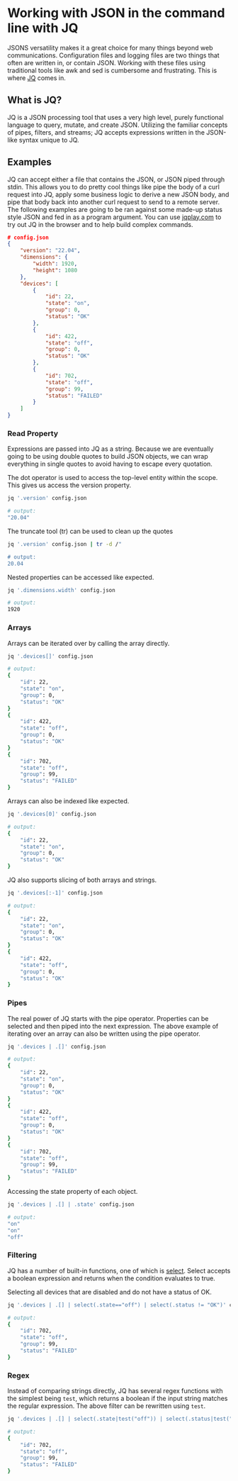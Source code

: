 # Working with JSON in the command line with JQ
JSONS versatility makes it a great choice for many things beyond web communications. Configuration files and logging
files are two things that often are written in, or contain JSON. Working with these files using traditional tools like
awk and sed is cumbersome and frustrating. This is where [JQ](https://github.com/stedolan/jq) comes in.

## What is JQ?
JQ is a JSON processing tool that uses a very high level, purely functional language to query, mutate, and create JSON.
Utilizing the familiar concepts of pipes, filters, and streams; JQ accepts expressions written in the JSON-like syntax
unique to JQ.

## Examples
JQ can accept either a file that contains the JSON, or JSON piped through stdin. This allows you to do pretty cool
things like pipe the body of a curl request into JQ, apply some business logic to derive a new JSON body, and pipe that
body back into another curl request to send to a remote server. The following examples are going to be ran against some
made-up status style JSON and fed in as a program argument. You can use [jqplay.com](https://www.jqplay.org/) to try
out JQ in the browser and to help build complex commands.
```JSON
# config.json
{
    "version": "22.04",
    "dimensions": {
        "width": 1920,
        "height": 1080
    },
    "devices": [
        {
            "id": 22,
            "state": "on",
            "group": 0,
            "status": "OK"
        },
        {
            "id": 422,
            "state": "off",
            "group": 0,
            "status": "OK"
        },
        {
            "id": 702,
            "state": "off",
            "group": 99,
            "status": "FAILED"
        }
    ]
}
```

### Read Property
Expressions are passed into JQ as a string. Because we are eventually going to be using double quotes to build JSON
objects, we can wrap everything in single quotes to avoid having to escape every quotation.

The dot operator is used to access the top-level entity within the scope. This gives us access the version property.
```bash
jq '.version' config.json

# output:
"20.04"
```

The truncate tool (tr) can be used to clean up the quotes
```bash
jq '.version' config.json | tr -d /"

# output:
20.04
```

Nested properties can be accessed like expected.
```bash
jq '.dimensions.width' config.json

# output:
1920
```

### Arrays
Arrays can be iterated over by calling the array directly.
```bash
jq '.devices[]' config.json

# output:
{
    "id": 22,
    "state": "on",
    "group": 0,
    "status": "OK"
}
{
    "id": 422,
    "state": "off",
    "group": 0,
    "status": "OK"
}
{
    "id": 702,
    "state": "off",
    "group": 99,
    "status": "FAILED"
}
```

Arrays can also be indexed like expected.
```bash
jq '.devices[0]' config.json

# output:
{
    "id": 22,
    "state": "on",
    "group": 0,
    "status": "OK"
}
```

JQ also supports slicing of both arrays and strings.
```bash
jq '.devices[:-1]' config.json

# output:
{
    "id": 22,
    "state": "on",
    "group": 0,
    "status": "OK"
}
{
    "id": 422,
    "state": "off",
    "group": 0,
    "status": "OK"
}
```

### Pipes
The real power of JQ starts with the pipe operator. Properties can be selected and then piped into the next expression.
The above example of iterating over an array can also be written using the pipe operator.
```bash
jq '.devices | .[]' config.json

# output:
{
    "id": 22,
    "state": "on",
    "group": 0,
    "status": "OK"
}
{
    "id": 422,
    "state": "off",
    "group": 0,
    "status": "OK"
}
{
    "id": 702,
    "state": "off",
    "group": 99,
    "status": "FAILED"
}
```

Accessing the state property of each object.
```bash
jq '.devices | .[] | .state' config.json

# output:
"on"
"on"
"off"
```

### Filtering
JQ has a number of built-in functions, one of which is [select](https://stedolan.github.io/jq/manual/#select(boolean_expression)).
Select accepts a boolean expression and returns when the condition evaluates to true.

Selecting all devices that are disabled and do not have a status of OK.
```bash
jq '.devices | .[] | select(.state=="off") | select(.status != "OK")' config.json

# output:
{
    "id": 702,
    "state": "off",
    "group": 99,
    "status": "FAILED"
}
```

### Regex
Instead of comparing strings directly, JQ has several regex functions with the simplest being `test`, which returns a
boolean if the input string matches the regular expression. The above filter can be rewritten using `test`.
```bash
jq '.devices | .[] | select(.state|test("off")) | select(.status|test("^((?!OK).)*$"))' config.json

# output:
{
    "id": 702,
    "state": "off",
    "group": 99,
    "status": "FAILED"
}
```
